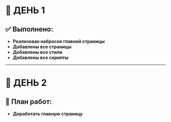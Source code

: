 # 📅 ДЕНЬ 1

## ✅ Выполнено:
- **Реализован набросок главной страницы**
- **Добавлены все страницы**
- **Добавлены все стили**
- **Добавлены все скрипты**

---

# 📅 ДЕНЬ 2

## 🎯 План работ:
- **Доработать главную страницу**